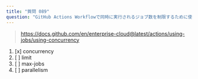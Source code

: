 ```yaml
---
title: "質問 089"
question: "GitHub Actions Workflowで同時に実行されるジョブ数を制限するために使用できるものはどれですか？"
---
```


> https://docs.github.com/en/enterprise-cloud@latest/actions/using-jobs/using-concurrency
1. [x] concurrency
1. [ ] limit
1. [ ] max-jobs
1. [ ] parallelism